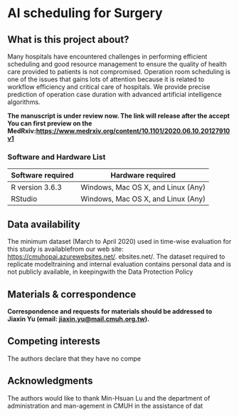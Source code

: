 # AI scheduling for Surgery

## What is this project about?

Many hospitals have encountered challenges in performing efficient scheduling and good resource management to ensure the quality of health care provided to patients is not compromised. Operation room scheduling is one of the issues that gains lots of attention because it is related to workflow efficiency and critical care of hospitals. We provide precise prediction of operation case duration with advanced artificial intelligence algorithms.

**The manuscript is under review now. The link will release after the accept**
**You can first preview on the MedRxiv:https://www.medrxiv.org/content/10.1101/2020.06.10.20127910v1**

### Software and Hardware List
| Software required                   | Hardware required                        
| ------------------------------------| -----------------------------------|
| R version 3.6.3                     | Windows, Mac OS X, and Linux (Any) |
|  RStudio                            | Windows, Mac OS X, and Linux (Any) |


## Data availability

The minimum dataset (March to April 2020) used in time-wise evaluation for this study is availablefrom our web site:  https://cmuhopai.azurewebsites.net/.  ebsites.net/.  The dataset required to replicate modeltraining  and  internal  evaluation  contains  personal  data  and  is  not  publicly  available,  in  keepingwith the Data Protection Policy 

##  Materials & correspondence

**Correspondence and requests for materials should be addressed to Jiaxin Yu (email: jiaxin.yu@mail.cmuh.org.tw).**

## Competing interests
The authors declare that they have no compe

## Acknowledgments
The authors would like to thank Min-Hsuan Lu and the department of administration and man-agement in CMUH in the assistance of dat
